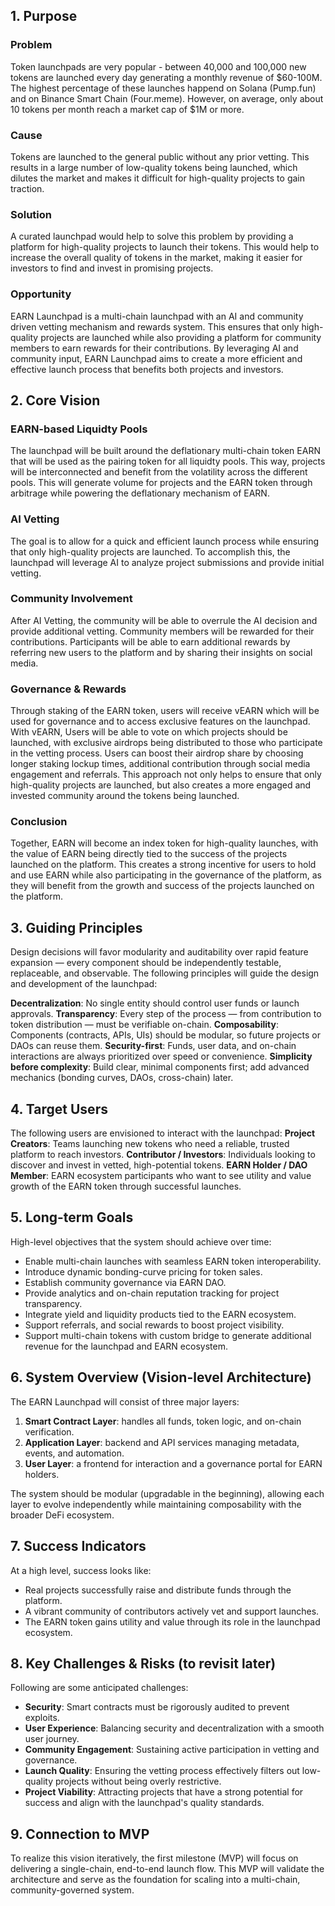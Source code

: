 ## 1. Purpose
### Problem
Token launchpads are very popular - between 40,000 and 100,000 new tokens are launched every day generating a monthly revenue of \$60-100M. The highest percentage of these launches happend on Solana (Pump.fun) and on Binance Smart Chain (Four.meme). However, on average, only about 10 tokens per month reach a market cap of \$1M or more. 
### Cause
Tokens are launched to the general public without any prior vetting. This results in a large number of low-quality tokens being launched, which dilutes the market and makes it difficult for high-quality projects to gain traction. 
### Solution
A curated launchpad would help to solve this problem by providing a platform for high-quality projects to launch their tokens. This would help to increase the overall quality of tokens in the market, making it easier for investors to find and invest in promising projects. 
### Opportunity
EARN Launchpad is a multi-chain launchpad with an AI and community driven vetting mechanism and rewards system. This ensures that only high-quality projects are launched while also providing a platform for community members to earn rewards for their contributions. By leveraging AI and community input, EARN Launchpad aims to create a more efficient and effective launch process that benefits both projects and investors.

## 2. Core Vision

### EARN-based Liquidty Pools
The launchpad will be built around the deflationary multi-chain token EARN that will be used as the pairing token for all liquidty pools. This way, projects will be interconnected and benefit from the volatility across the different pools. This will generate volume for projects and the EARN token through arbitrage while powering the deflationary mechanism of EARN. 

### AI Vetting
The goal is to allow for a quick and efficient launch process while ensuring that only high-quality projects are launched. To accomplish this, the launchpad will leverage AI to analyze project submissions and provide initial vetting. 

### Community Involvement
After AI Vetting, the community will be able to overrule the AI decision and provide additional vetting. Community members will be rewarded for their contributions. Participants will be able to earn additional rewards by referring new users to the platform and by sharing their insights on social media.

### Governance & Rewards
Through staking of the EARN token, users will receive vEARN which will be used for governance and to access exclusive features on the launchpad. With vEARN, Users will be able to vote on which projects should be launched, with exclusive airdrops being distributed to those who participate in the vetting process. Users can boost their airdrop share by choosing longer staking lockup times, additional contribution through social media engagement and referrals. This approach not only helps to ensure that only high-quality projects are launched, but also creates a more engaged and invested community around the tokens being launched. 

### Conclusion
Together, EARN will become an index token for high-quality launches, with the value of EARN being directly tied to the success of the projects launched on the platform. This creates a strong incentive for users to hold and use EARN while also participating in the governance of the platform, as they will benefit from the growth and success of the projects launched on the platform.

## 3. Guiding Principles
Design decisions will favor modularity and auditability over rapid feature expansion — every component should be independently testable, replaceable, and observable. The following principles will guide the design and development of the launchpad:  

**Decentralization**: No single entity should control user funds or launch approvals.
**Transparency**: Every step of the process — from contribution to token distribution — must be verifiable on-chain.
**Composability**: Components (contracts, APIs, UIs) should be modular, so future projects or DAOs can reuse them.
**Security-first**:	Funds, user data, and on-chain interactions are always prioritized over speed or convenience.
**Simplicity before complexity**: Build clear, minimal components first; add advanced mechanics (bonding curves, DAOs, cross-chain) later.

## 4. Target Users
The following users are envisioned to interact with the launchpad:
**Project Creators**: Teams launching new tokens who need a reliable, trusted platform to reach investors.
**Contributor / Investors**: Individuals looking to discover and invest in vetted, high-potential tokens.
**EARN Holder / DAO Member**: EARN ecosystem participants who want to see utility and value growth of the EARN token through successful launches.

## 5. Long-term Goals
High-level objectives that the system should achieve over time:
- Enable multi-chain launches with seamless EARN token interoperability.
- Introduce dynamic bonding-curve pricing for token sales.
- Establish community governance via EARN DAO.
- Provide analytics and on-chain reputation tracking for project transparency.
- Integrate yield and liquidity products tied to the EARN ecosystem.
- Support referrals, and social rewards to boost project visibility.
- Support multi-chain tokens with custom bridge to generate additional revenue for the launchpad and EARN ecosystem.

## 6. System Overview (Vision-level Architecture)
The EARN Launchpad will consist of three major layers:

1. **Smart Contract Layer**: handles all funds, token logic, and on-chain verification.
2. **Application Layer**: backend and API services managing metadata, events, and automation.
3. **User Layer**: a frontend for interaction and a governance portal for EARN holders.

The system should be modular (upgradable in the beginning), allowing each layer to evolve independently while maintaining composability with the broader DeFi ecosystem.

## 7. Success Indicators
At a high level, success looks like:
- Real projects successfully raise and distribute funds through the platform.
- A vibrant community of contributors actively vet and support launches.
- The EARN token gains utility and value through its role in the launchpad ecosystem.

## 8. Key Challenges & Risks (to revisit later)
Following are some anticipated challenges:
- **Security**: Smart contracts must be rigorously audited to prevent exploits.
- **User Experience**: Balancing security and decentralization with a smooth user journey.
- **Community Engagement**: Sustaining active participation in vetting and governance.
- **Launch Quality**: Ensuring the vetting process effectively filters out low-quality projects without being overly restrictive.
- **Project Viability**: Attracting projects that have a strong potential for success and align with the launchpad's quality standards.

## 9. Connection to MVP
To realize this vision iteratively, the first milestone (MVP) will focus on delivering a single-chain, end-to-end launch flow.
This MVP will validate the architecture and serve as the foundation for scaling into a multi-chain, community-governed system.